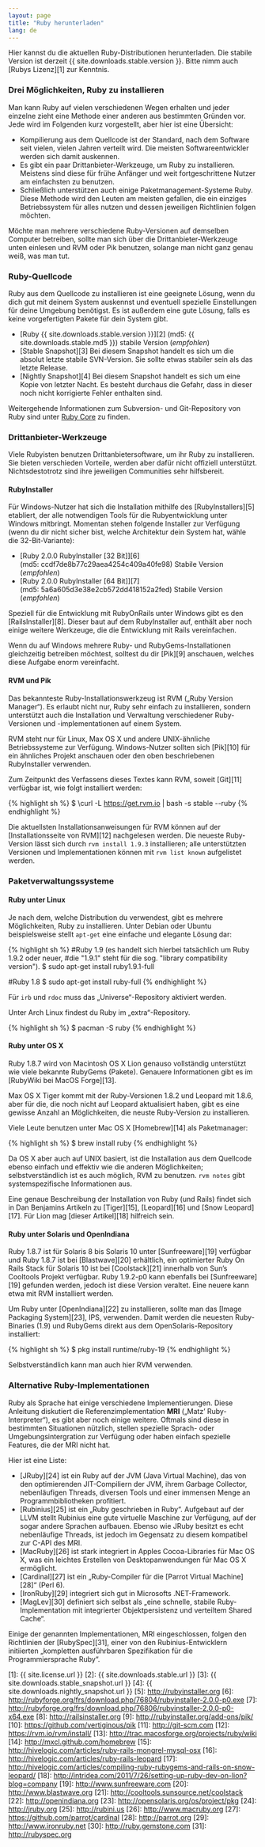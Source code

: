 ```yaml
---
layout: page
title: "Ruby herunterladen"
lang: de
---
```


Hier kannst du die aktuellen Ruby-Distributionen herunterladen. Die
stabile Version ist derzeit {{ site.downloads.stable.version }}.
Bitte nimm auch [Rubys Lizenz][1] zur Kenntnis.

### Drei Möglichkeiten, Ruby zu installieren

Man kann Ruby auf vielen verschiedenen Wegen erhalten und jeder einzelne
zieht eine Methode einer anderen aus bestimmten Gründen vor. Jede wird
im Folgenden kurz vorgestellt, aber hier ist eine Übersicht:

* Kompilierung aus dem Quellcode ist der Standard, nach dem Software
  seit vielen, vielen Jahren verteilt wird. Die meisten
  Softwareentwickler werden sich damit auskennen.
* Es gibt ein paar Drittanbieter-Werkzeuge, um Ruby zu installieren.
  Meistens sind diese für frühe Anfänger und weit fortgeschrittene
  Nutzer am einfachsten zu benutzen.
* Schließlich unterstützen auch einige Paketmanagement-Systeme Ruby.
  Diese Methode wird den Leuten am meisten gefallen, die ein einziges
  Betriebssystem für alles nutzen und dessen jeweiligen Richtlinien
  folgen möchten.

Möchte man mehrere verschiedene Ruby-Versionen auf demselben Computer
betreiben, sollte man sich über die Drittanbieter-Werkzeuge unten
einlesen und RVM oder Pik benutzen, solange man nicht ganz genau weiß,
was man tut.

### Ruby-Quellcode

Ruby aus dem Quellcode zu installieren ist eine geeignete Lösung, wenn
du dich gut mit deinem System auskennst und eventuell spezielle
Einstellungen für deine Umgebung benötigst. Es ist außerdem eine gute
Lösung, falls es keine vorgefertigten Pakete für dein System gibt.

* [Ruby {{ site.downloads.stable.version }}][2]
  (md5:&nbsp;{{ site.downloads.stable.md5 }}) stabile Version (*empfohlen*)
* [Stable Snapshot][3] Bei diesem Snapshot handelt es sich um die
  absolut letzte stabile SVN-Version. Sie sollte etwas stabiler sein als
  das letzte Release.
* [Nightly Snapshot][4] Bei diesem Snapshot handelt es sich um eine
  Kopie von letzter Nacht. Es besteht durchaus die Gefahr, dass in
  dieser noch nicht korrigierte Fehler enthalten sind.

Weitergehende Informationen zum Subversion- und Git-Repository von Ruby
sind unter [Ruby Core](/en/community/ruby-core/) zu finden.

### Drittanbieter-Werkzeuge

Viele Rubyisten benutzen Drittanbietersoftware, um ihr Ruby zu
installieren. Sie bieten verschieden Vorteile, werden aber dafür nicht
offiziell unterstützt. Nichtsdestotrotz sind ihre jeweiligen Communities
sehr hilfsbereit.

#### RubyInstaller

Für Windows-Nutzer hat sich die Installation mithilfe des
[RubyInstallers][5] etabliert, der alle notwendigen Tools für die
Rubyentwicklung unter Windows mitbringt. Momentan stehen folgende
Installer zur Verfügung (wenn du dir nicht sicher bist, welche
Architektur dein System hat, wähle die 32-Bit-Variante):

* [Ruby 2.0.0 RubyInstaller \[32 Bit\]][6]
  (md5:&nbsp;ccdf7de8b77c29aea4254c409a40fe98) Stabile Version (*empfohlen*)
* [Ruby 2.0.0 RubyInstaller \[64 Bit\]][7]
  (md5:&nbsp;5a6a605d3e38e2cb572dd418152a2fed) Stabile Version (*empfohlen*)

Speziell für die Entwicklung mit RubyOnRails unter Windows gibt es den
[RailsInstaller][8]. Dieser baut auf dem RubyInstaller auf, enthält aber
noch einige weitere Werkzeuge, die die Entwicklung mit Rails
vereinfachen.

Wenn du auf Windows mehrere Ruby- und RubyGems-Installationen
gleichzeitig betreiben möchtest, solltest du dir [Pik][9] anschauen,
welches diese Aufgabe enorm vereinfacht.

#### RVM und Pik

Das bekannteste Ruby-Installationswerkzeug ist RVM („Ruby Version
Manager“). Es erlaubt nicht nur, Ruby sehr einfach zu installieren,
sondern unterstützt auch die Installation und Verwaltung verschiedener
Ruby-Versionen und -implementationen auf einem System.

RVM steht nur für Linux, Max OS X und andere UNIX-ähnliche
Betriebssysteme zur Verfügung. Windows-Nutzer sollten sich [Pik][10] für
ein ähnliches Projekt anschauen oder den oben beschriebenen
RubyInstaller verwenden.

Zum Zeitpunkt des Verfassens dieses Textes kann RVM, soweit [Git][11]
verfügbar ist, wie folgt installiert werden:

{% highlight sh %}
$ \curl -L https://get.rvm.io | bash -s stable --ruby
{% endhighlight %}

Die aktuellsten Installationsanweisungen für RVM können auf der
[Installationsseite von RVM][12] nachgelesen werden. Die neueste
Ruby-Version lässt sich durch `rvm install 1.9.3` installieren; alle
unterstützten Versionen und Implementationen können mit `rvm list known`
aufgelistet werden.

### Paketverwaltungssysteme

#### Ruby unter Linux

Je nach dem, welche Distribution du verwendest, gibt es mehrere
Möglichkeiten, Ruby zu installieren. Unter Debian oder Ubuntu
beispielsweise stellt `apt-get` eine einfache und elegante Lösung dar:

{% highlight sh %}
#Ruby 1.9 (es handelt sich hierbei tatsächlich um Ruby 1.9.2 oder neuer,
#die "1.9.1" steht für die sog. "library compatibility version").
$ sudo apt-get install ruby1.9.1-full

#Ruby 1.8
$ sudo apt-get install ruby-full
{% endhighlight %}

Für `irb` und `rdoc` muss das „Universe“-Repository aktiviert werden.

Unter Arch Linux findest du Ruby im „extra“-Repository.

{% highlight sh %}
$ pacman -S ruby
{% endhighlight %}

#### Ruby unter OS X

Ruby 1.8.7 wird von Macintosh OS X Lion genauso vollständig unterstützt
wie viele bekannte RubyGems (Pakete). Genauere Informationen gibt es im
[RubyWiki bei MacOS Forge][13].

Max OS X Tiger kommt mit der Ruby-Versionen 1.8.2 und Leopard mit 1.8.6,
aber für die, die noch nicht auf Leopard aktualisiert haben, gibt es
eine gewisse Anzahl an Möglichkeiten, die neuste Ruby-Version zu
installieren.

Viele Leute benutzen unter Mac OS X [Homebrew][14] als Paketmanager:

{% highlight sh %}
$ brew install ruby
{% endhighlight %}

Da OS X aber auch auf UNIX basiert, ist die Installation aus dem
Quellcode ebenso einfach und effektiv wie die anderen Möglichkeiten;
selbstverständlich ist es auch möglich, RVM zu benutzen. `rvm notes`
gibt systemspezifische Informationen aus.

Eine genaue Beschreibung der Installation von Ruby (und Rails) findet
sich in Dan Benjamins Artikeln zu [Tiger][15], [Leopard][16] und [Snow
Leopard][17]. Für Lion mag [dieser Artikel][18] hilfreich sein.

#### Ruby unter Solaris und OpenIndiana

Ruby 1.8.7 ist für Solaris 8 bis Solaris 10 unter [Sunfreeware][19]
verfügbar und Ruby 1.8.7 ist bei [Blastwave][20] erhältlich, ein
optimierter Ruby On Rails Stack für Solaris 10 ist bei [Coolstack][21]
innerhalb von Sun’s Cooltools Projekt verfügbar. Ruby 1.9.2-p0 kann
ebenfalls bei [Sunfreeware][19] gefunden werden, jedoch ist diese
Version veraltet. Eine neuere kann etwa mit RVM installiert werden.

Um Ruby unter [OpenIndiana][22] zu installieren, sollte man das [Image
Packaging System][23], IPS, verwenden. Damit werden die neuesten
Ruby-Binaries (1.9) und RubyGems direkt aus dem OpenSolaris-Repository
installiert:

{% highlight sh %}
$ pkg install runtime/ruby-19
{% endhighlight %}

Selbstverständlich kann man auch hier RVM verwenden.

### Alternative Ruby-Implementationen

Ruby als Sprache hat einige verschiedene Implementierungen. Diese
Anleitung diskutiert die Referenzimplementation **MRI** („Matz’
Ruby-Interpreter“), es gibt aber noch einige weitere. Oftmals sind diese
in bestimmten Situationen nützlich, stellen spezielle Sprach- oder
Umgebungsintergration zur Verfügung oder haben einfach spezielle
Features, die der MRI nicht hat.

Hier ist eine Liste:

* [JRuby][24] ist ein Ruby auf der JVM (Java Virtual Machine), das von
  den optimierenden JIT-Compiliern der JVM, ihrem Garbage Collector,
  nebenläufigen Threads, diversen Tools und einer immensen Menge an
  Programmbibliotheken profitiert.
* [Rubinius][25] ist ein „Ruby geschrieben in Ruby“. Aufgebaut auf der
  LLVM stellt Rubinius eine gute virtuelle Maschine zur Verfügung, auf
  der sogar andere Sprachen aufbauen. Ebenso wie JRuby besitzt es echt
  nebenläufige Threads, ist jedoch im Gegensatz zu diesem kompatibel zur
  C-API des MRI.
* [MacRuby][26] ist stark integriert in Apples Cocoa-Libraries für Mac
  OS X, was ein leichtes Erstellen von Desktopanwendungen für Mac OS X
  ermöglicht.
* [Cardinal][27] ist ein „Ruby-Compiler für die [Parrot Virtual
  Machine][28]“ (Perl 6).
* [IronRuby][29] integriert sich gut in Microsofts .NET-Framework.
* [MagLev][30] definiert sich selbst als „eine schnelle, stabile
  Ruby-Implementation mit integrierter Objektpersistenz und verteiltem
  Shared Cache“.

Einige der genannten Implementationen, MRI eingeschlossen, folgen den
Richtlinien der [RubySpec][31], einer von den Rubinius-Entwicklern
initiierten „kompletten ausführbaren Spezifikation für die
Programmiersprache Ruby“.



[1]: {{ site.license.url }}
[2]: {{ site.downloads.stable.url }}
[3]: {{ site.downloads.stable_snapshot.url }}
[4]: {{ site.downloads.nightly_snapshot.url }}
[5]: http://rubyinstaller.org
[6]: http://rubyforge.org/frs/download.php/76804/rubyinstaller-2.0.0-p0.exe
[7]: http://rubyforge.org/frs/download.php/76806/rubyinstaller-2.0.0-p0-x64.exe
[8]: http://railsinstaller.org
[9]: http://rubyinstaller.org/add-ons/pik/
[10]: https://github.com/vertiginous/pik
[11]: http://git-scm.com
[12]: https://rvm.io/rvm/install/
[13]: http://trac.macosforge.org/projects/ruby/wiki
[14]: http://mxcl.github.com/homebrew
[15]: http://hivelogic.com/articles/ruby-rails-mongrel-mysql-osx
[16]: http://hivelogic.com/articles/ruby-rails-leopard
[17]: http://hivelogic.com/articles/compiling-ruby-rubygems-and-rails-on-snow-leopard/
[18]: http://intridea.com/2011/7/26/setting-up-ruby-dev-on-lion?blog=company
[19]: http://www.sunfreeware.com
[20]: http://www.blastwave.org
[21]: http://cooltools.sunsource.net/coolstack
[22]: http://openindiana.org
[23]: http://opensolaris.org/os/project/pkg
[24]: http://jruby.org
[25]: http://rubini.us
[26]: http://www.macruby.org
[27]: https://github.com/parrot/cardinal
[28]: http://parrot.org
[29]: http://www.ironruby.net
[30]: http://ruby.gemstone.com
[31]: http://rubyspec.org
